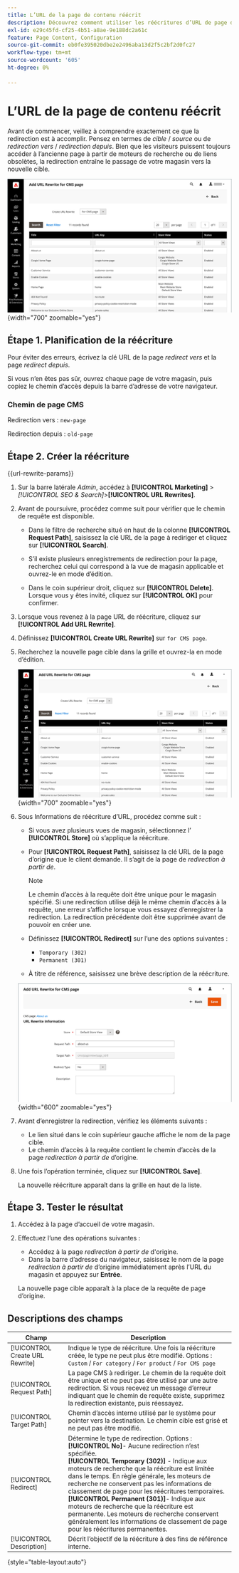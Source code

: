 ```yaml
---
title: L’URL de la page de contenu réécrit
description: Découvrez comment utiliser les réécritures d’URL de page de contenu pour rediriger les liens vers l’URL d’une autre page de contenu de votre boutique Commerce.
exl-id: e29c45fd-cf25-4b51-a8ae-9e188dc2a61c
feature: Page Content, Configuration
source-git-commit: eb0fe395020dbe2e2496aba13d2f5c2bf2d0fc27
workflow-type: tm+mt
source-wordcount: '605'
ht-degree: 0%

---
```


# L’URL de la page de contenu réécrit

Avant de commencer, veillez à comprendre exactement ce que la redirection est à accomplir. Pensez en termes de _cible_ / _source_ ou de _redirection vers_ / _redirection depuis_. Bien que les visiteurs puissent toujours accéder à l’ancienne page à partir de moteurs de recherche ou de liens obsolètes, la redirection entraîne le passage de votre magasin vers la nouvelle cible.

![Réécritures d’URL - Page CMS](./assets/url-rewrite-cms-page.png){width="700" zoomable="yes"}

## Étape 1. Planification de la réécriture

Pour éviter des erreurs, écrivez la clé URL de la page _redirect vers_ et la page _redirect depuis_.

Si vous n’en êtes pas sûr, ouvrez chaque page de votre magasin, puis copiez le chemin d’accès depuis la barre d’adresse de votre navigateur.

### Chemin de page CMS

Redirection vers : `new-page`

Redirection depuis : `old-page`

## Étape 2. Créer la réécriture

{{url-rewrite-params}}

1. Sur la barre latérale _Admin_, accédez à **[!UICONTROL Marketing]** > _[!UICONTROL SEO & Search]_>**[!UICONTROL URL Rewrites]**.

1. Avant de poursuivre, procédez comme suit pour vérifier que le chemin de requête est disponible.

   - Dans le filtre de recherche situé en haut de la colonne **[!UICONTROL Request Path]**, saisissez la clé URL de la page à rediriger et cliquez sur **[!UICONTROL Search]**.

   - S’il existe plusieurs enregistrements de redirection pour la page, recherchez celui qui correspond à la vue de magasin applicable et ouvrez-le en mode d’édition.

   - Dans le coin supérieur droit, cliquez sur **[!UICONTROL Delete]**. Lorsque vous y êtes invité, cliquez sur **[!UICONTROL OK]** pour confirmer.

1. Lorsque vous revenez à la page URL de réécriture, cliquez sur **[!UICONTROL Add URL Rewrite]**.

1. Définissez **[!UICONTROL Create URL Rewrite]** sur `for CMS page`.

1. Recherchez la nouvelle page cible dans la grille et ouvrez-la en mode d’édition.

   ![Ajouter une réécriture d’URL - pour la page CMS](./assets/url-rewrite-cms-page-add.png){width="700" zoomable="yes"}

1. Sous Informations de réécriture d’URL, procédez comme suit :

   - Si vous avez plusieurs vues de magasin, sélectionnez l’ **[!UICONTROL Store]** où s’applique la réécriture.

   - Pour **[!UICONTROL Request Path]**, saisissez la clé URL de la page d’origine que le client demande. Il s’agit de la page de _redirection à partir de_.

     >[!NOTE]
     >
     >Le chemin d’accès à la requête doit être unique pour le magasin spécifié. Si une redirection utilise déjà le même chemin d’accès à la requête, une erreur s’affiche lorsque vous essayez d’enregistrer la redirection. La redirection précédente doit être supprimée avant de pouvoir en créer une.

   - Définissez **[!UICONTROL Redirect]** sur l’une des options suivantes :

      - `Temporary (302)`
      - `Permanent (301)`

   - À titre de référence, saisissez une brève description de la réécriture.

   ![Informations de réécriture d’URL](./assets/url-rewrite-cms-page-information.png){width="600" zoomable="yes"}

1. Avant d’enregistrer la redirection, vérifiez les éléments suivants :

   - Le lien situé dans le coin supérieur gauche affiche le nom de la page cible.
   - Le chemin d’accès à la requête contient le chemin d’accès de la page _redirection à partir de_ d’origine.

1. Une fois l’opération terminée, cliquez sur **[!UICONTROL Save]**.

   La nouvelle réécriture apparaît dans la grille en haut de la liste.

## Étape 3. Tester le résultat

1. Accédez à la page d’accueil de votre magasin.

1. Effectuez l’une des opérations suivantes :

   - Accédez à la page _redirection à partir de_ d&#39;origine.
   - Dans la barre d’adresse du navigateur, saisissez le nom de la page _redirection à partir de_ d’origine immédiatement après l’URL du magasin et appuyez sur **Entrée**.

   La nouvelle page cible apparaît à la place de la requête de page d’origine.

## Descriptions des champs

| Champ | Description |
|--- |--- |
| [!UICONTROL Create URL Rewrite] | Indique le type de réécriture. Une fois la réécriture créée, le type ne peut plus être modifié. Options : `Custom` / `For category` / `For product` / `For CMS page` |
| [!UICONTROL Request Path] | La page CMS à rediriger. Le chemin de la requête doit être unique et ne peut pas être utilisé par une autre redirection. Si vous recevez un message d’erreur indiquant que le chemin de requête existe, supprimez la redirection existante, puis réessayez. |
| [!UICONTROL Target Path] | Chemin d’accès interne utilisé par le système pour pointer vers la destination. Le chemin cible est grisé et ne peut pas être modifié. |
| [!UICONTROL Redirect] | Détermine le type de redirection. Options : <br/>**[!UICONTROL No]**- Aucune redirection n’est spécifiée.<br/>**[!UICONTROL Temporary (302)]** - Indique aux moteurs de recherche que la réécriture est limitée dans le temps. En règle générale, les moteurs de recherche ne conservent pas les informations de classement de page pour les réécritures temporaires. <br/>**[!UICONTROL Permanent (301)]**- Indique aux moteurs de recherche que la réécriture est permanente. Les moteurs de recherche conservent généralement les informations de classement de page pour les réécritures permanentes. |
| [!UICONTROL Description] | Décrit l’objectif de la réécriture à des fins de référence interne. |

{style="table-layout:auto"}

